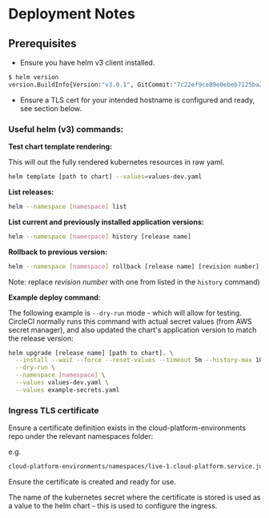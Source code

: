 # Deployment Notes

## Prerequisites

- Ensure you have helm v3 client installed.

```sh
$ helm version
version.BuildInfo{Version:"v3.0.1", GitCommit:"7c22ef9ce89e0ebeb7125ba2ebf7d421f3e82ffa", GitTreeState:"clean", GoVersion:"go1.13.4"}
```

- Ensure a TLS cert for your intended hostname is configured and ready, see section below.

### Useful helm (v3) commands:

__Test chart template rendering:__

This will out the fully rendered kubernetes resources in raw yaml.

```sh
helm template [path to chart] --values=values-dev.yaml
```

__List releases:__

```sh
helm --namespace [namespace] list
```

__List current and previously installed application versions:__

```sh
helm --namespace [namespace] history [release name]
```

__Rollback to previous version:__

```sh
helm --namespace [namespace] rollback [release name] [revision number] --wait
```

Note: replace _revision number_ with one from listed in the `history` command)

__Example deploy command:__

The following example is `--dry-run` mode - which will allow for testing. CircleCI normally runs this command with actual secret values (from AWS secret manager), and also updated the chart's application version to match the release version:

```sh
helm upgrade [release name] [path to chart]. \
  --install --wait --force --reset-values --timeout 5m --history-max 10 \
  --dry-run \
  --namespace [namespace] \
  --values values-dev.yaml \
  --values example-secrets.yaml
```

### Ingress TLS certificate

Ensure a certificate definition exists in the cloud-platform-environments repo under the relevant namespaces folder:

e.g.

```sh
cloud-platform-environments/namespaces/live-1.cloud-platform.service.justice.gov.uk/[INSERT NAMESPACE NAME]/05-certificate.yaml
```

Ensure the certificate is created and ready for use.

The name of the kubernetes secret where the certificate is stored is used as a value to the helm chart - this is used to configure the ingress.
